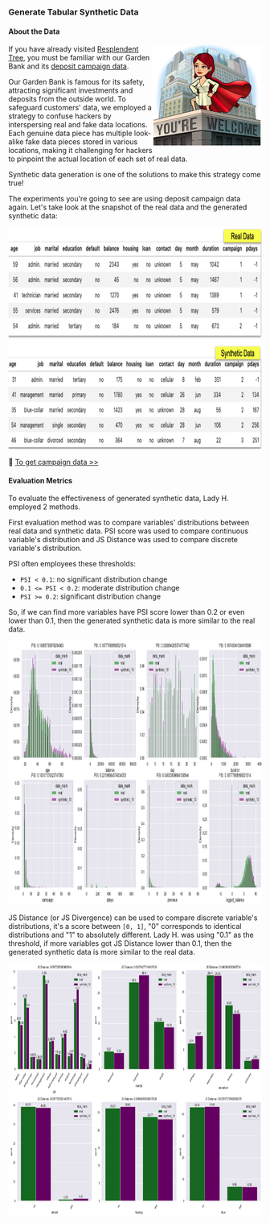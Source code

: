 ### Generate Tabular Synthetic Data

#### About the Data

<p>
<img align="right" src="https://github.com/lady-h-world/My_Garden/blob/main/images/lady_heart_manga/safe_bank.png" width="216" height="202" />
  
If you have already visited [Resplendent Tree][2], you must be familiar with our Garden Bank and its [deposit campaign data][1].

Our Garden Bank is famous for its safety, attracting significant investments and deposits from the outside world. To safeguard customers' data, we employed a strategy to confuse hackers by interspersing real and fake data locations. Each genuine data piece has multiple look-alike fake data pieces stored in various locations, making it challenging for hackers to pinpoint the actual location of each set of real data.

Synthetic data generation is one of the solutions to make this strategy come true!
</p>

The experiments you're going to see are using deposit campaign data again. Let's take look at the snapshot of the real data and the generated synthetic data:

<img src="https://github.com/lady-h-world/My_Garden/blob/main/images/Secret_Guest_images/real_vs_syn.png" width="931" height="441" />

🌻 [To get campaign data >>][3] 


#### Evaluation Metrics

To evaluate the effectiveness of generated synthetic data, Lady H. employed 2 methods.

First evaluation method was to compare variables' distributions between real data and synthetic data. PSI score was used to compare continuous variable's distribution and JS Distance was used to compare discrete variable's distribution.

PSI often employees these thresholds:
* `PSI < 0.1`: no significant distribution change
* `0.1 <= PSI < 0.2`: moderate distribution change
* `PSI >= 0.2`: significant distribution change

So, if we can find more variables have PSI score lower than 0.2 or even lower than 0.1, then the generated synthetic data is more similar to the real data.

<img src="https://github.com/lady-h-world/My_Garden/blob/main/images/Secret_Guest_images/continuous_dist_comp.png" width="996" height="525" />

JS Distance (or JS Divergence) can be used to compare discrete variable's distributions, it's a score between `[0, 1]`, "0" corresponds to identical distributions and "1" to absolutely different. Lady H. was using "0.1" as the threshold, if more variables got JS Distance lower than 0.1, then the generated synthetic data is more similar to the real data.

<img src="https://github.com/lady-h-world/My_Garden/blob/main/images/Secret_Guest_images/discrete_dist_comp.png" width="908" height="503" />



[1]:https://github.com/lady-h-world/My_Garden/blob/main/reading_pages/Resplendent_Tree/corr1.md#about-the-data
[2]:https://github.com/lady-h-world/My_Garden/blob/main/reading_pages/Resplendent_Tree/about_resplendent_tree.md
[3]:https://github.com/lady-h-world/My_Garden/blob/main/code/crystal_ball/data_collector/generate_campaign.ipynb
[4]:https://github.com/lady-h-world/My_Garden/blob/main/code/secret_guest/syn_data_exps/syn_ctgan.ipynb
